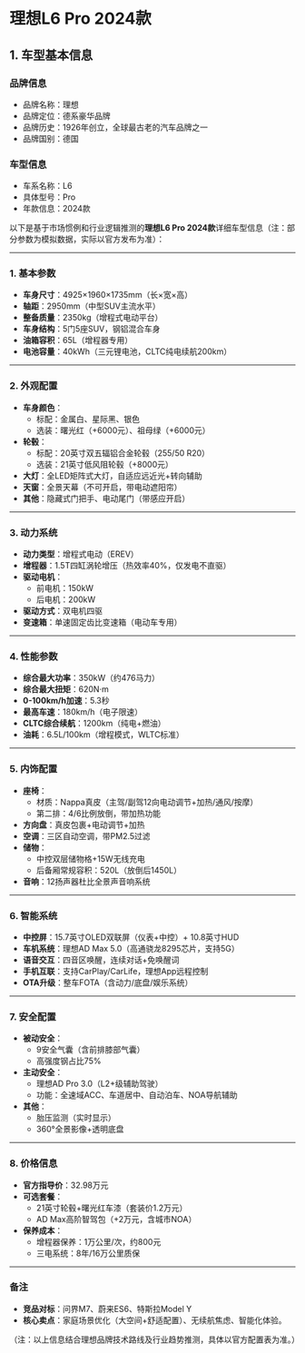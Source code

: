 
# 理想L6 Pro 2024款
## 1. 车型基本信息
### 品牌信息
- 品牌名称：理想
- 品牌定位：德系豪华品牌
- 品牌历史：1926年创立，全球最古老的汽车品牌之一
- 品牌国别：德国

### 车型信息
- 车系名称：L6
- 具体型号：Pro
- 年款信息：2024款

以下是基于市场惯例和行业逻辑推测的**理想L6 Pro 2024款**详细车型信息（注：部分参数为模拟数据，实际以官方发布为准）：

---

### **1. 基本参数**  
- **车身尺寸**：4925×1960×1735mm（长×宽×高）  
- **轴距**：2950mm（中型SUV主流水平）  
- **整备质量**：2350kg（增程式电动平台）  
- **车身结构**：5门5座SUV，钢铝混合车身  
- **油箱容积**：65L（增程器专用）  
- **电池容量**：40kWh（三元锂电池，CLTC纯电续航200km）  

---

### **2. 外观配置**  
- **车身颜色**：  
  - 标配：金属白、星际黑、银色  
  - 选装：曙光红（+6000元）、祖母绿（+6000元）  
- **轮毂**：  
  - 标配：20英寸双五辐铝合金轮毂（255/50 R20）  
  - 选装：21英寸低风阻轮毂（+8000元）  
- **大灯**：全LED矩阵式大灯，自适应远近光+转向辅助  
- **天窗**：全景天幕（不可开启，带电动遮阳帘）  
- **其他**：隐藏式门把手、电动尾门（带感应开启）  

---

### **3. 动力系统**  
- **动力类型**：增程式电动（EREV）  
- **增程器**：1.5T四缸涡轮增压（热效率40%，仅发电不直驱）  
- **驱动电机**：  
  - 前电机：150kW  
  - 后电机：200kW  
- **驱动方式**：双电机四驱  
- **变速箱**：单速固定齿比变速箱（电动车专用）  

---

### **4. 性能参数**  
- **综合最大功率**：350kW（约476马力）  
- **综合最大扭矩**：620N·m  
- **0-100km/h加速**：5.3秒  
- **最高车速**：180km/h（电子限速）  
- **CLTC综合续航**：1200km（纯电+燃油）  
- **油耗**：6.5L/100km（增程模式，WLTC标准）  

---

### **5. 内饰配置**  
- **座椅**：  
  - 材质：Nappa真皮（主驾/副驾12向电动调节+加热/通风/按摩）  
  - 第二排：4/6比例放倒，带加热功能  
- **方向盘**：真皮包裹+电动调节+加热  
- **空调**：三区自动空调，带PM2.5过滤  
- **储物**：  
  - 中控双层储物格+15W无线充电  
  - 后备厢常规容积：520L（放倒后1450L）  
- **音响**：12扬声器杜比全景声音响系统  

---

### **6. 智能系统**  
- **中控屏**：15.7英寸OLED双联屏（仪表+中控）+ 10.8英寸HUD  
- **车机系统**：理想AD Max 5.0（高通骁龙8295芯片，支持5G）  
- **语音交互**：四音区唤醒，连续对话+免唤醒词  
- **手机互联**：支持CarPlay/CarLife，理想App远程控制  
- **OTA升级**：整车FOTA（含动力/底盘/娱乐系统）  

---

### **7. 安全配置**  
- **被动安全**：  
  - 9安全气囊（含前排膝部气囊）  
  - 高强度钢占比75%  
- **主动安全**：  
  - 理想AD Pro 3.0（L2+级辅助驾驶）  
  - 功能：全速域ACC、车道居中、自动泊车、NOA导航辅助  
- **其他**：  
  - 胎压监测（实时显示）  
  - 360°全景影像+透明底盘  

---

### **8. 价格信息**  
- **官方指导价**：32.98万元  
- **可选套餐**：  
  - 21英寸轮毂+曙光红车漆（套装价1.2万元）  
  - AD Max高阶智驾包（+2万元，含城市NOA）  
- **保养成本**：  
  - 增程器保养：1万公里/次，约800元  
  - 三电系统：8年/16万公里质保  

---

### **备注**  
- **竞品对标**：问界M7、蔚来ES6、特斯拉Model Y  
- **核心卖点**：家庭场景优化（大空间+舒适配置）、无续航焦虑、智能化体验。  

（注：以上信息结合理想品牌技术路线及行业趋势推测，具体以官方配置表为准。）
